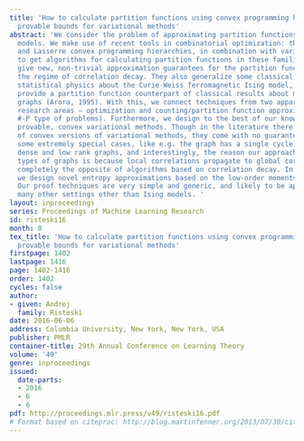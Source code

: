 ```yaml
---
title: 'How to calculate partition functions using convex programming hierarchies:
  provable bounds for variational methods'
abstract: 'We consider the problem of approximating partition functions for Ising
  models. We make use of recent tools in combinatorial optimization: the Sherali-Adams
  and Lasserre convex programming hierarchies, in combination with variational methods
  to get algorithms for calculating partition functions in these families. These techniques
  give new, non-trivial approximation guarantees for the partition function beyond
  the regime of correlation decay. They also generalize some classical results from
  statistical physics about the Curie-Weiss ferromagnetic Ising model, as well as
  provide a partition function counterpart of classical results about max-cut on dense
  graphs (Arora, 1995). With this, we connect techniques from two apparently disparate
  research areas – optimization and counting/partition function approximations. (i.e.
  #-P type of problems). Furthermore, we design to the best of our knowledge the first
  provable, convex variational methods. Though in the literature there are a host
  of convex versions of variational methods, they come with no guarantees (apart from
  some extremely special cases, like e.g. the graph has a single cycle). We consider
  dense and low rank graphs, and interestingly, the reason our approach works on these
  types of graphs is because local correlations propagate to global correlations –
  completely the opposite of algorithms based on correlation decay. In the process
  we design novel entropy approximations based on the low-order moments of a distribution.
  Our proof techniques are very simple and generic, and likely to be applicable to
  many other settings other than Ising models. '
layout: inproceedings
series: Proceedings of Machine Learning Research
id: risteski16
month: 0
tex_title: 'How to calculate partition functions using convex programming hierarchies:
  provable bounds for variational methods'
firstpage: 1402
lastpage: 1416
page: 1402-1416
order: 1402
cycles: false
author:
- given: Andrej
  family: Risteski
date: 2016-06-06
address: Columbia University, New York, New York, USA
publisher: PMLR
container-title: 29th Annual Conference on Learning Theory
volume: '49'
genre: inproceedings
issued:
  date-parts:
  - 2016
  - 6
  - 6
pdf: http://proceedings.mlr.press/v49/risteski16.pdf
# Format based on citeproc: http://blog.martinfenner.org/2013/07/30/citeproc-yaml-for-bibliographies/
---
```

